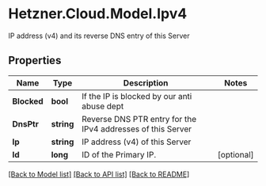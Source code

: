 # Hetzner.Cloud.Model.Ipv4
IP address (v4) and its reverse DNS entry of this Server

## Properties

Name | Type | Description | Notes
------------ | ------------- | ------------- | -------------
**Blocked** | **bool** | If the IP is blocked by our anti abuse dept | 
**DnsPtr** | **string** | Reverse DNS PTR entry for the IPv4 addresses of this Server | 
**Ip** | **string** | IP address (v4) of this Server | 
**Id** | **long** | ID of the Primary IP. | [optional] 

[[Back to Model list]](../../README.md#documentation-for-models) [[Back to API list]](../../README.md#documentation-for-api-endpoints) [[Back to README]](../../README.md)

